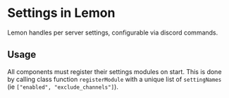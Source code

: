 # Settings in Lemon

Lemon handles per server settings, configurable via discord commands.

## Usage

All components must register their settings modules on start. This is done by calling class function `registerModule` with a unique list of `settingNames` (ie `["enabled", "exclude_channels"]`).

